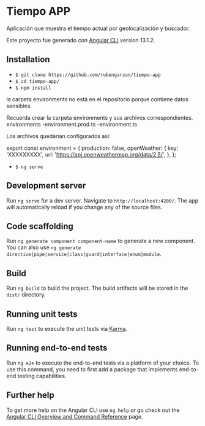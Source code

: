 # Tiempo APP

Aplicación que muestra el tiempo actual por geolocalización y buscador.

Este proyecto fue generado con [Angular CLI](https://github.com/angular/angular-cli) version 13.1.2.

## Installation

- `$ git clone https://github.com/rubengarzon/tiempo-app`
- `$ cd tiempo-app/`
- `$ npm install`

la carpeta environments no está en el repositorio porque contiene datos sensibles.

Recuerda crear la carpeta environments y sus archivos correspondientes.
environments
      -environment.prod.ts
      -environment.ts

Los archivos quedarían configurados así:

 export const environment = {
  production: false,
  openWeather: {
    key: 'XXXXXXXXX',
    url: 'https://api.openweathermap.org/data/2.5/',
  },
};


- `$ ng serve`

## Development server

Run `ng serve` for a dev server. Navigate to `http://localhost:4200/`. The app will automatically reload if you change any of the source files.

## Code scaffolding

Run `ng generate component component-name` to generate a new component. You can also use `ng generate directive|pipe|service|class|guard|interface|enum|module`.

## Build

Run `ng build` to build the project. The build artifacts will be stored in the `dist/` directory.

## Running unit tests

Run `ng test` to execute the unit tests via [Karma](https://karma-runner.github.io).

## Running end-to-end tests

Run `ng e2e` to execute the end-to-end tests via a platform of your choice. To use this command, you need to first add a package that implements end-to-end testing capabilities.

## Further help

To get more help on the Angular CLI use `ng help` or go check out the [Angular CLI Overview and Command Reference](https://angular.io/cli) page.
